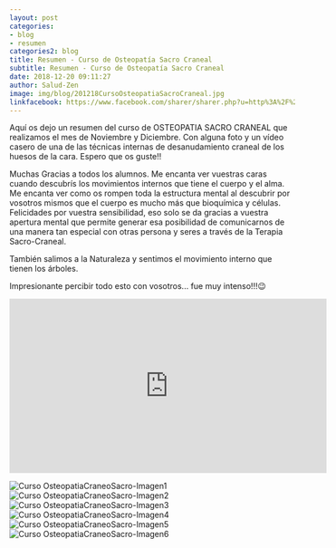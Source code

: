 ```yaml
---
layout: post
categories:
- blog
- resumen
categories2: blog
title: Resumen - Curso de Osteopatía Sacro Craneal
subtitle: Resumen - Curso de Osteopatía Sacro Craneal
date: 2018-12-20 09:11:27
author: Salud-Zen
image: img/blog/201218CursoOsteopatiaSacroCraneal.jpg
linkfacebook: https://www.facebook.com/sharer/sharer.php?u=http%3A%2F%2Fwww.salud-zen.com%2Fblog%2F2018%2F12%2F20%2FCursos-ResumenOsteopatiaSacroCraneal.html&amp;src=sdkpreparse
---
```

Aquí os dejo un resumen del curso de OSTEOPATIA SACRO CRANEAL que realizamos el mes de Noviembre y Diciembre. Con alguna foto y un vídeo casero de una de las técnicas internas de desanudamiento craneal de los huesos de la cara. Espero que os guste!!

Muchas Gracias a todos los alumnos. Me encanta ver vuestras caras cuando descubrís los movimientos internos que tiene el cuerpo y el alma. Me encanta ver como os rompen toda la estructura mental al descubrir por vosotros mismos que el cuerpo es mucho más que bioquímica y células.
Felicidades por vuestra sensibilidad, eso solo se da gracias a vuestra apertura mental que permite generar esa posibilidad de comunicarnos de una manera tan especial con otras persona y seres a través de la Terapia Sacro-Craneal.

También salimos a la Naturaleza y sentimos el movimiento interno que tienen los árboles.

Impresionante percibir todo esto con vosotros... fue muy intenso!!!😉

<iframe src="https://www.facebook.com/plugins/video.php?href=https%3A%2F%2Fwww.facebook.com%2Fsaludzen.estilodevida%2Fvideos%2F2306777829553841%2F&show_text=0&width=560" width="560" height="308" style="border:none;overflow:hidden" scrolling="no" frameborder="0" allowTransparency="true" allowFullScreen="true"></iframe>

![Curso OsteopatiaCraneoSacro-Imagen1][img1]
![Curso OsteopatiaCraneoSacro-Imagen2][img2]
![Curso OsteopatiaCraneoSacro-Imagen3][img3]
![Curso OsteopatiaCraneoSacro-Imagen4][img4]
![Curso OsteopatiaCraneoSacro-Imagen5][img5]
![Curso OsteopatiaCraneoSacro-Imagen6][img6]


[img1]: {{site.url}}{{site.baseurl}}/img/blog/201218CursoOsteopatiaCraneoSacro-1.jpg

[img2]: {{site.url}}{{site.baseurl}}/img/blog/201218CursoOsteopatiaCraneoSacro-2.jpg

[img3]:{{site.url}}{{site.baseurl}}/img/blog/201218CursoOsteopatiaCraneoSacro-3.jpg
[img4]:{{site.url}}{{site.baseurl}}/img/blog/201218CursoOsteopatiaCraneoSacro-4.jpg
[img5]:{{site.url}}{{site.baseurl}}/img/blog/201218CursoOsteopatiaCraneoSacro-5.jpg  
[img6]:{{site.url}}{{site.baseurl}}/img/blog/201218CursoOsteopatiaCraneoSacro-6.jpg
